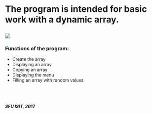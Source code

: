 <h1><p>The program is intended for basic work with a dynamic array.</p></h1>
<img src='https://i.imgur.com/fhpzKyf.png' />
<br>
<h3>Functions of the program:</h3>
<ul>
<li>Create the array</li>
<li>Displaying an array</li>
<li>Copying an array</li>
<li>Displaying the menu</li>
<li>Filling an array with random values</li>
</ul>
<br>
<h5><br>SFU ISIT, 2017</h5>
